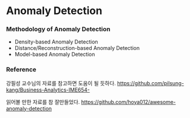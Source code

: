 # Anomaly Detection



### Methodology of Anomaly Detection
- Density-based Anomaly Detection 
- Distance/Reconstruction-based Anomaly Detection
- Model-based Anomaly Detection





### Reference
강필성 교수님의 자료를 참고하면 도움이 될 듯하다. 
https://github.com/pilsung-kang/Business-Analytics-IME654-

읽어볼 만한 자료를 참 잘만들었다. 
https://github.com/hoya012/awesome-anomaly-detection
